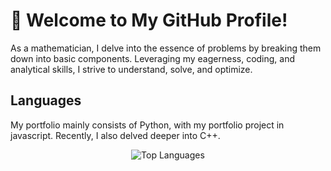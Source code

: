 # 🌟 Welcome to My GitHub Profile!

As a mathematician, I delve into the essence of problems by breaking them down into basic components. Leveraging my eagerness, coding, and analytical skills, I strive to understand, solve, and optimize.

## Languages
My portfolio mainly consists of Python, with my portfolio project in javascript. Recently, I also delved deeper into C++.
<br>
<center>
  
![Top Languages](https://github-readme-stats.vercel.app/api/top-langs/?username=BurakKtopal&layout=compact&theme=radical)
</center>
